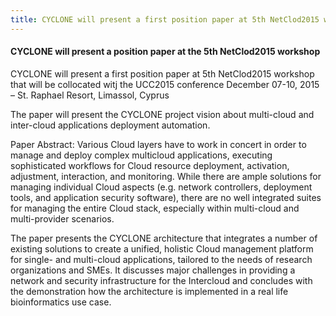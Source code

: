 ```yaml
---
title: CYCLONE will present a first position paper at 5th NetClod2015 workshop
---
```

#### CYCLONE will present a position paper at the 5th NetClod2015 workshop 

CYCLONE will present a first position paper at 5th NetClod2015 workshop that will be collocated witj the UCC2015 
conference December 07-10, 2015 – St. Raphael Resort, Limassol, Cyprus
<!-- more -->
The paper will present the CYCLONE project vision about multi-cloud and inter-cloud applications deployment automation.

Paper Abstract:
Various Cloud layers have to work in concert in order to manage and deploy complex multicloud applications, executing 
sophisticated workflows for Cloud resource deployment, activation, adjustment, interaction, and monitoring. While there 
are ample solutions for managing individual Cloud aspects (e.g. network controllers, deployment tools, and application 
security software), there are no well integrated
suites for managing the entire Cloud stack, especially within multi-cloud and multi-provider scenarios.

The paper presents the CYCLONE architecture that integrates a number of existing solutions to create a unified, 
holistic Cloud management platform for single- and multi-cloud applications, tailored to the needs of research 
organizations and SMEs. It discusses major challenges in providing a network and security infrastructure for 
the Intercloud and concludes with the demonstration how the architecture is
implemented in a real life bioinformatics use case.
